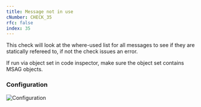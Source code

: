 ```yaml
---
title: Message not in use
cNumber: CHECK_35
rfc: false
index: 35
---
```


This check will look at the where-used list for all messages to see if they are statically refereed to, if not the check issues an error.

If run via object set in code inspector, make sure the object set contains MSAG objects.

### Configuration
![Configuration](/img/default_conf.png)